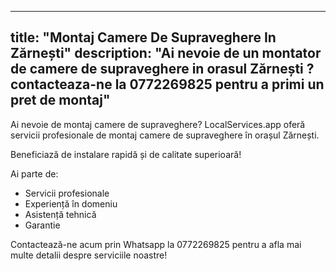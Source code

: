 
---
title: "Montaj Camere De Supraveghere In Zărnești"
description: "Ai nevoie de un montator de camere de supraveghere in orasul Zărnești ? contacteaza-ne la 0772269825 pentru a primi un pret de montaj"
---


Ai nevoie de montaj camere de supraveghere? LocalServices.app oferă servicii profesionale de montaj camere de supraveghere în orașul Zărnești.

Beneficiază de instalare rapidă și de calitate superioară!

Ai parte de:
- Servicii profesionale 
- Experiență în domeniu
- Asistență tehnică
- Garantie

Contactează-ne acum prin Whatsapp la 0772269825 pentru a afla mai multe detalii despre serviciile noastre!
